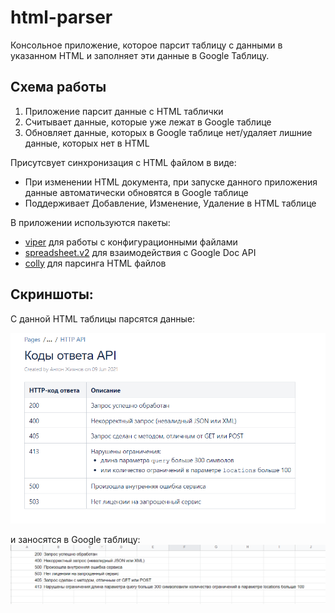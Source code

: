 # html-parser

Консольное приложение, которое парсит таблицу с данными в указанном HTML и заполняет эти данные в Google Таблицу.

## Cхема работы

1. Приложение парсит данные с HTML таблички
2. Считывает данные, которые уже лежат в Google таблице
3. Обновляет данные, которых в Google таблице нет/удаляет лишние данные, которых нет в HTML

Присутсвует синхронизация с HTML файлом в виде:
- При изменении HTML документа, при запуске данного приложения данные автоматически обновятся в Google таблице
- Поддерживает Добавление, Изменение, Удаление в HTML таблице

В приложении используются пакеты:

- [viper](github.com/spf13/viper) для работы с конфигурационными файлами
- [spreadsheet.v2](gopkg.in/Iwark/spreadsheet.v2) для взаимодействия с Google Doc API
- [colly](github.com/gocolly/colly/v2) для парсинга HTML файлов

## Скриншоты:
C данной HTML таблицы парсятся данные:

![img.png](img.png)

и заносятся в Google таблицу:
![img_1.png](img_1.png)

